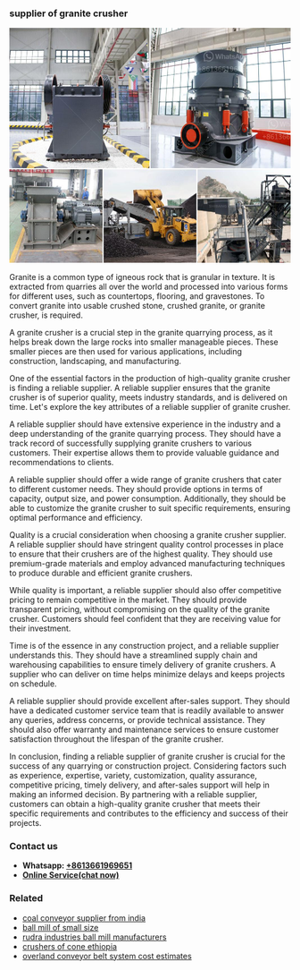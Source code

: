 <h3>supplier of granite crusher</h3><img src='1706754296.jpg' alt=''><p>Granite is a common type of igneous rock that is granular in texture. It is extracted from quarries all over the world and processed into various forms for different uses, such as countertops, flooring, and gravestones. To convert granite into usable crushed stone, crushed granite, or granite crusher, is required.</p><p>A granite crusher is a crucial step in the granite quarrying process, as it helps break down the large rocks into smaller manageable pieces. These smaller pieces are then used for various applications, including construction, landscaping, and manufacturing.</p><p>One of the essential factors in the production of high-quality granite crusher is finding a reliable supplier. A reliable supplier ensures that the granite crusher is of superior quality, meets industry standards, and is delivered on time. Let's explore the key attributes of a reliable supplier of granite crusher.</p><p>A reliable supplier should have extensive experience in the industry and a deep understanding of the granite quarrying process. They should have a track record of successfully supplying granite crushers to various customers. Their expertise allows them to provide valuable guidance and recommendations to clients.</p><p>A reliable supplier should offer a wide range of granite crushers that cater to different customer needs. They should provide options in terms of capacity, output size, and power consumption. Additionally, they should be able to customize the granite crusher to suit specific requirements, ensuring optimal performance and efficiency.</p><p>Quality is a crucial consideration when choosing a granite crusher supplier. A reliable supplier should have stringent quality control processes in place to ensure that their crushers are of the highest quality. They should use premium-grade materials and employ advanced manufacturing techniques to produce durable and efficient granite crushers.</p><p>While quality is important, a reliable supplier should also offer competitive pricing to remain competitive in the market. They should provide transparent pricing, without compromising on the quality of the granite crusher. Customers should feel confident that they are receiving value for their investment.</p><p>Time is of the essence in any construction project, and a reliable supplier understands this. They should have a streamlined supply chain and warehousing capabilities to ensure timely delivery of granite crushers. A supplier who can deliver on time helps minimize delays and keeps projects on schedule.</p><p>A reliable supplier should provide excellent after-sales support. They should have a dedicated customer service team that is readily available to answer any queries, address concerns, or provide technical assistance. They should also offer warranty and maintenance services to ensure customer satisfaction throughout the lifespan of the granite crusher.</p><p>In conclusion, finding a reliable supplier of granite crusher is crucial for the success of any quarrying or construction project. Considering factors such as experience, expertise, variety, customization, quality assurance, competitive pricing, timely delivery, and after-sales support will help in making an informed decision. By partnering with a reliable supplier, customers can obtain a high-quality granite crusher that meets their specific requirements and contributes to the efficiency and success of their projects.</p><h3>Contact us</h3><ul><li><strong>Whatsapp:&nbsp;<a href="https://wa.me/8613661969651">+8613661969651</a></strong></li><li><a href="https://swt.shibang-china.com/?git&amp;zhl&amp;supplier of granite crusher"><strong>Online Service(chat now)</strong></a></li></ul><h3>Related</h3><ul><li><a href='coal conveyor supplier from india.md'>coal conveyor supplier from india</a></li><li><a href='ball mill of small size.md'>ball mill of small size</a></li><li><a href='rudra industries ball mill manufacturers.md'>rudra industries ball mill manufacturers</a></li><li><a href='crushers of cone ethiopia.md'>crushers of cone ethiopia</a></li><li><a href='overland conveyor belt system cost estimates.md'>overland conveyor belt system cost estimates</a></li></ul>